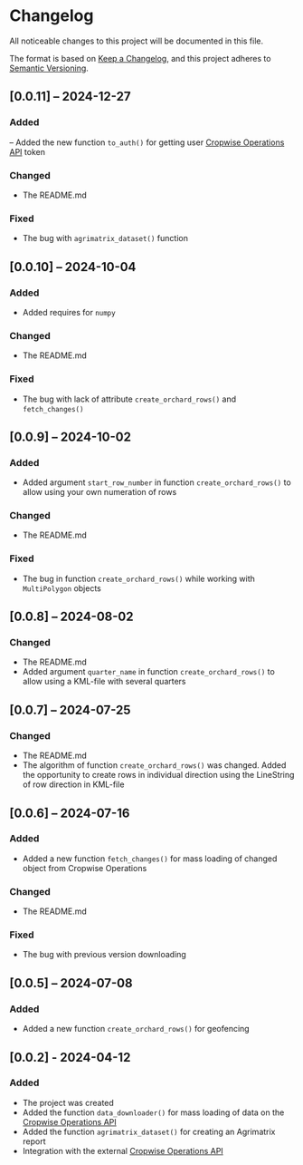 # Changelog

All noticeable changes to this project will be documented in this file.

The format is based on [Keep a Changelog](https://keepachangelog.com/en/1.0.0/), and this project adheres to [Semantic Versioning](https://semver.org/spec/v2.0.0.html).

## [0.0.11] – 2024-12-27

### Added
– Added the new function `to_auth()` for getting user [Cropwise Operations API](https://cropwiseoperations.docs.apiary.io/) token

### Changed
- The README.md

### Fixed
- The bug with `agrimatrix_dataset()` function

## [0.0.10] – 2024-10-04

### Added
- Added requires for `numpy`

### Changed
- The README.md

### Fixed
- The bug with lack of attribute `create_orchard_rows()` and `fetch_changes()`

## [0.0.9] – 2024-10-02

### Added
- Added argument `start_row_number` in function `create_orchard_rows()` to allow using your own numeration of rows

### Changed
- The README.md

### Fixed
- The bug in function `create_orchard_rows()` while working with `MultiPolygon` objects


## [0.0.8] – 2024-08-02

### Changed
- The README.md
- Added argument `quarter_name` in function `create_orchard_rows()` to allow using a KML-file with several quarters


## [0.0.7] – 2024-07-25

### Changed
- The README.md
- The algorithm of function `create_orchard_rows()` was changed. Added the opportunity to create rows in individual direction using the LineString of row direction in KML-file


## [0.0.6] – 2024-07-16

### Added 
- Added a new function `fetch_changes()` for mass loading of changed object from Cropwise Operations

### Changed
- The README.md

### Fixed
- The bug with previous version downloading

## [0.0.5] – 2024-07-08

### Added 
- Added a new function `create_orchard_rows()` for geofencing

## [0.0.2] - 2024-04-12

### Added
- The project was created
- Added the function `data_downloader()` for mass loading of data on the [Cropwise Operations API](https://cropwiseoperations.docs.apiary.io/)
- Added the function `agrimatrix_dataset()` for creating an Agrimatrix report
- Integration with the external [Cropwise Operations API](https://cropwiseoperations.docs.apiary.io/)

